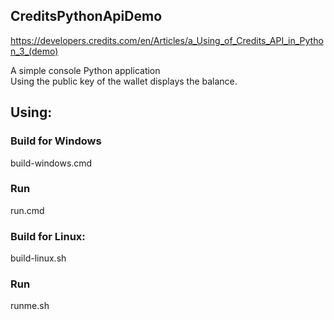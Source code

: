 ## CreditsPythonApiDemo
https://developers.credits.com/en/Articles/a_Using_of_Credits_API_in_Python_3_(demo)

A simple console Python application<br>
Using the public key of the wallet displays the balance.

## Using:
### Build for Windows
build-windows.cmd<br>
### Run
run.cmd <br>

### Build for Linux:
build-linux.sh<br>
### Run
runme.sh<br>
